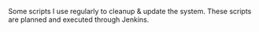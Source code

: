 Some scripts I use regularly to cleanup & update the system.
These scripts are planned and executed through Jenkins.
